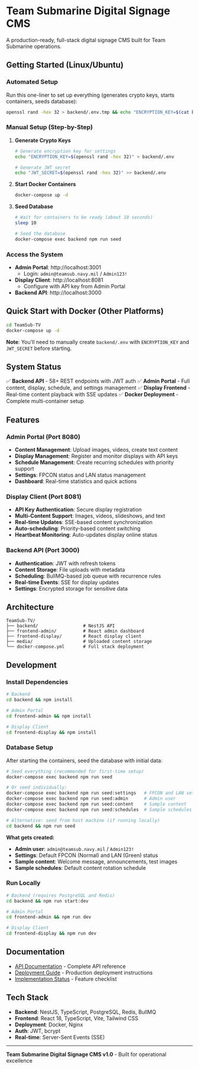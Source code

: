 # Team Submarine Digital Signage CMS

A production-ready, full-stack digital signage CMS built for Team Submarine operations.

## Getting Started (Linux/Ubuntu)

### Automated Setup

Run this one-liner to set up everything (generates crypto keys, starts containers, seeds database):

```bash
openssl rand -hex 32 > backend/.env.tmp && echo "ENCRYPTION_KEY=$(cat backend/.env.tmp)" > backend/.env && echo "JWT_SECRET=$(openssl rand -hex 32)" >> backend/.env && rm backend/.env.tmp && docker-compose up -d && sleep 10 && docker-compose exec -T backend npm run seed
```

### Manual Setup (Step-by-Step)

1. **Generate Crypto Keys**
   ```bash
   # Generate encryption key for settings
   echo "ENCRYPTION_KEY=$(openssl rand -hex 32)" > backend/.env

   # Generate JWT secret
   echo "JWT_SECRET=$(openssl rand -hex 32)" >> backend/.env
   ```

2. **Start Docker Containers**
   ```bash
   docker-compose up -d
   ```

3. **Seed Database**
   ```bash
   # Wait for containers to be ready (about 10 seconds)
   sleep 10

   # Seed the database
   docker-compose exec backend npm run seed
   ```

### Access the System

- **Admin Portal**: http://localhost:3001
  - Login: `admin@teamsub.navy.mil` / `Admin123!`
- **Display Client**: http://localhost:8081
  - Configure with API key from Admin Portal
- **Backend API**: http://localhost:3000

## Quick Start with Docker (Other Platforms)

```bash
cd TeamSub-TV
docker-compose up -d
```

**Note**: You'll need to manually create `backend/.env` with `ENCRYPTION_KEY` and `JWT_SECRET` before starting.

## System Status

✅ **Backend API** - 58+ REST endpoints with JWT auth
✅ **Admin Portal** - Full content, display, schedule, and settings management
✅ **Display Frontend** - Real-time content playback with SSE updates
✅ **Docker Deployment** - Complete multi-container setup

## Features

### Admin Portal (Port 8080)
- **Content Management**: Upload images, videos, create text content
- **Display Management**: Register and monitor displays with API keys
- **Schedule Management**: Create recurring schedules with priority support
- **Settings**: FPCON status and LAN status management
- **Dashboard**: Real-time statistics and quick actions

### Display Client (Port 8081)
- **API Key Authentication**: Secure display registration
- **Multi-Content Support**: Images, videos, slideshows, and text
- **Real-time Updates**: SSE-based content synchronization
- **Auto-scheduling**: Priority-based content switching
- **Heartbeat Monitoring**: Auto-updates display online status

### Backend API (Port 3000)
- **Authentication**: JWT with refresh tokens
- **Content Storage**: File uploads with metadata
- **Scheduling**: BullMQ-based job queue with recurrence rules
- **Real-time Events**: SSE for display updates
- **Settings**: Encrypted storage for sensitive data

## Architecture

```
TeamSub-TV/
├── backend/                 # NestJS API
├── frontend-admin/          # React admin dashboard
├── frontend-display/        # React display client
├── media/                   # Uploaded content storage
└── docker-compose.yml       # Full stack deployment
```

## Development

### Install Dependencies

```bash
# Backend
cd backend && npm install

# Admin Portal
cd frontend-admin && npm install

# Display Client
cd frontend-display && npm install
```

### Database Setup

After starting the containers, seed the database with initial data:

```bash
# Seed everything (recommended for first-time setup)
docker-compose exec backend npm run seed

# Or seed individually:
docker-compose exec backend npm run seed:settings   # FPCON and LAN settings
docker-compose exec backend npm run seed:admin      # Admin user
docker-compose exec backend npm run seed:content    # Sample content
docker-compose exec backend npm run seed:schedules  # Sample schedules

# Alternative: seed from host machine (if running locally)
cd backend && npm run seed
```

**What gets created:**
- **Admin user**: `admin@teamsub.navy.mil` / `Admin123!`
- **Settings**: Default FPCON (Normal) and LAN (Green) status
- **Sample content**: Welcome message, announcements, test images
- **Sample schedules**: Default content rotation schedule

### Run Locally

```bash
# Backend (requires PostgreSQL and Redis)
cd backend && npm run start:dev

# Admin Portal
cd frontend-admin && npm run dev

# Display Client
cd frontend-display && npm run dev
```

## Documentation

- [API Documentation](backend/API_DOCUMENTATION.md) - Complete API reference
- [Deployment Guide](DEPLOYMENT_GUIDE.md) - Production deployment instructions
- [Implementation Status](IMPLEMENTATION_STATUS.md) - Feature checklist

## Tech Stack

- **Backend**: NestJS, TypeScript, PostgreSQL, Redis, BullMQ
- **Frontend**: React 18, TypeScript, Vite, Tailwind CSS
- **Deployment**: Docker, Nginx
- **Auth**: JWT, bcrypt
- **Real-time**: Server-Sent Events (SSE)

---

**Team Submarine Digital Signage CMS v1.0** - Built for operational excellence
